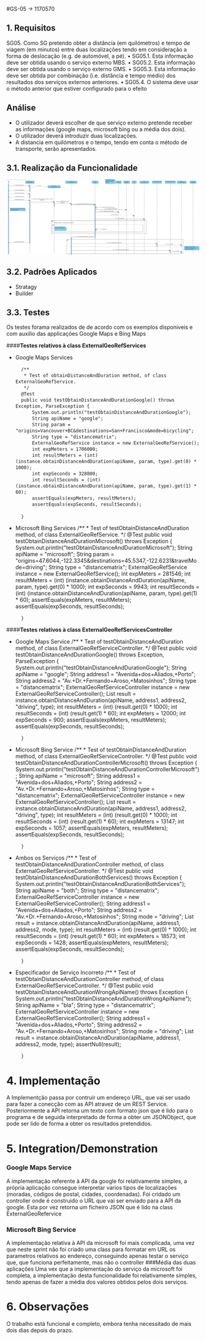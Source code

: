 #GS-05 -> 1170570

## 1. Requisitos ##

SG05. Como SG pretendo obter a distância (em quilómetros) e tempo de viagem (em minutos) entre
duas localizações tendo em consideração a forma de deslocação (e.g. de automóvel, a pé).
• SG05.1. Esta informação deve ser obtida usando o serviço externo MBS.
• SG05.2. Esta informação deve ser obtida usando o serviço externo GMS.
• SG05.3. Esta informação deve ser obtida por combinação (i.e. distância e tempo médio) dos
resultados dos serviços externos anteriores.
• SG05.4. O sistema deve usar o método anterior que estiver configurado para o efeito


## Análise ##

 * O utilizador deverá escolher de que serviço externo pretende receber as informações (google maps, microsoft bing ou a média dos dois).
 * O utilizador deverá introduzir duas localizações.
 * A distancia em quilómetros e o tempo, tendo em conta o método de transporte, serão apresentados.

## 3.1. Realização da Funcionalidade

![SG05-SD.svg](SG05-SD.svg)

## 3.2. Padrões Aplicados

* Stratagy
* Builder

## 3.3. Testes
Os testes forama realizados de de acordo com os exemplos disponiveis e com auxilio das applicações Google Maps e Bing Maps

####**Testes relativos à class ExternalGeoRefServices**

* Google Maps Services

        /**
         * Test of obtainDistanceAndDuration method, of class ExternalGeoRefService.
         */
        @Test
        public void testObtainDistanceAndDurationGoogle() throws Exception, ParseException {
            System.out.println("testObtainDistanceAndDurationGoogle");
            String apiName = "google";
            String param = "origins=Vancouver+BC&destinations=San+Francisco&mode=bicycling";
            String type = "distancematrix";
            ExternalGeoRefService instance = new ExternalGeoRefService();
            int expMeters = 1706000;
            int resultMeters = (int) (instance.obtainDistanceAndDuration(apiName, param, type).get(0) * 1000);
            int expSeconds = 328800;
            int resultSeconds = (int) (instance.obtainDistanceAndDuration(apiName, param, type).get(1) * 60);
            assertEquals(expMeters, resultMeters);
            assertEquals(expSeconds, resultSeconds);

        }

* Microsoft Bing Services
        /**
         * Test of testObtainDistanceAndDuration method, of class ExternalGeoRefService.
         */
        @Test
        public void testObtainDistanceAndDurationMicrosoft() throws Exception {
            System.out.println("testObtainDistanceAndDurationMicrosoft");
            String apiName = "microsoft";
            String param = "origins=47.6044,-122.3345&destinations=45.5347,-122.6231&travelMode=driving";
            String type = "distancematrix";
            ExternalGeoRefService instance = new ExternalGeoRefService();
            int expMeters = 281546;
            int resultMeters = (int) (instance.obtainDistanceAndDuration(apiName, param, type).get(0) * 1000);
            int expSeconds = 9943;
            int resultSeconds = (int) (instance.obtainDistanceAndDuration(apiName, param, type).get(1) * 60);
            assertEquals(expMeters, resultMeters);
            assertEquals(expSeconds, resultSeconds);

        }

####**Testes relativos à class ExternalGeoRefServicesController**
* Google Maps Service
        /**
         * Test of testObtainDistanceAndDuration method, of class ExternalGeoRefServiceController.
         */
        @Test
        public void testObtainDistanceAndDurationGoogle() throws Exception, ParseException {
            System.out.println("testObtainDistanceAndDurationGoogle");
            String apiName = "google";
            String address1 = "Avenida+dos+Aliados,+Porto";
            String address2 = "Av.+Dr.+Fernando+Aroso,+Matosinhos";
            String type = "distancematrix";
            ExternalGeoRefServiceController instance = new ExternalGeoRefServiceController();
            List<Double> result = instance.obtainDistanceAndDuration(apiName, address1, address2, "driving", type);
            int resultMeters = (int) (result.get(0) * 1000);
            int resultSeconds = (int) (result.get(1) * 60);
            int expMeters = 12000;
            int expSeconds = 900;
            assertEquals(expMeters, resultMeters);
            assertEquals(expSeconds, resultSeconds);

        }
* Microsoft Bing Service
		/**
         * Test of testObtainDistanceAndDuration method, of class ExternalGeoRefServiceController.
         */
        @Test
        public void testObtainDistanceAndDurationControllerMicrosoft() throws Exception {
            System.out.println("testObtainDistanceAndDurationControllerMicrosoft");
            String apiName = "microsoft";
            String address1 = "Avenida+dos+Aliados,+Porto";
            String address2 = "Av.+Dr.+Fernando+Aroso,+Matosinhos";
            String type = "distancematrix";
            ExternalGeoRefServiceController instance = new ExternalGeoRefServiceController();
            List<Double> result = instance.obtainDistanceAndDuration(apiName, address1, address2, "driving", type);
            int resultMeters = (int) (result.get(0) * 1000);
            int resultSeconds = (int) (result.get(1) * 60);
            int expMeters = 13147;
            int expSeconds = 1057;
            assertEquals(expMeters, resultMeters);
            assertEquals(expSeconds, resultSeconds);

        }
* Ambos os Serviços
        /**
         * Test of testObtainDistanceAndDurationController method, of class ExternalGeoRefServiceController.
         */
        @Test
        public void testObtainDistanceAndDurationBothServices() throws Exception {
            System.out.println("testObtainDistanceAndDurationBothServices");
            String apiName = "both";
            String type = "distancematrix";
            ExternalGeoRefServiceController instance = new ExternalGeoRefServiceController();
            String address1 = "Avenida+dos+Aliados,+Porto";
            String address2 = "Av.+Dr.+Fernando+Aroso,+Matosinhos";
            String mode = "driving";
            List<Double> result = instance.obtainDistanceAndDuration(apiName, address1, address2, mode, type);
            int resultMeters = (int) (result.get(0) * 1000);
            int resultSeconds = (int) (result.get(1) * 60);
            int expMeters = 18573;
            int expSeconds = 1428;
            assertEquals(expMeters, resultMeters);
            assertEquals(expSeconds, resultSeconds);

        }
* Especificador de Serviço Incorreto
        /**
         * Test of testObtainDistanceAndDurationController method, of class ExternalGeoRefServiceController.
         */
        @Test
        public void testObtainDistanceAndDurationWrongApiName() throws Exception {
            System.out.println("testObtainDistanceAndDurationWrongApiName");
            String apiName = "bla";
            String type = "distancematrix";
            ExternalGeoRefServiceController instance = new ExternalGeoRefServiceController();
            String address1 = "Avenida+dos+Aliados,+Porto";
            String address2 = "Av.+Dr.+Fernando+Aroso,+Matosinhos";
            String mode = "driving";
            List<Double> result = instance.obtainDistanceAndDuration(apiName, address1, address2, mode, type);
            assertNull(result);

        }

# 4. Implementação

A Implementção passa por contruir um endereço URL, que vai ser usado para fazer a conecção com as API atravez de um REST Service. Posteriormente a API retorna um texto com formato json que é lido para o programa e de seguida interpretado de forma a obter um JSONObject, que pode ser lido de forma a obter os resultados pretendidos.

# 5. Integration/Demonstration

### Google Maps Service
A implementação referente à API da google foi relativamente simples, a própria aplicação consegue interpretar varios tipos de localizações (moradas, códigos de postal, cidades, coordenadas). Foi cridado um controller onde é construido o URL que vai ser enviado para a API da google. Esta por vez retorna um ficheiro JSON que é lido na class ExternalGeoRefervice
### Microsoft Bing Service
A implementação relativa à API da microsoft foi mais complicada, uma vez que neste sprint não foi criado uma class para formatar em URL os parametros relativos ao endereço, conseguindo apenas testar o serviço que, que funciona perfeitamente, mas não o controller
###Média das duas aplicações
Uma vex que a implementação do serviço da microsoft foi completa, a implementação desta funcionalidade foi relativamente simples, tendo apenas de fazer a média dos valores obtidos pelos dois serviços.




# 6. Observações

O trabalho está funcional e completo, embora tenha necessitado de mais dois dias depois do prazo.